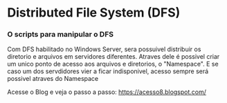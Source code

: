 # Distributed File System (DFS)

### O scripts para manipular o DFS ### 

Com DFS habilitado no Windows Server, sera possuivel distribuir os diretorio e arquivos em servidores diferentes. Atraves dele é possivel criar um unico ponto de acesso aos arquivos e diretorios, o  "Namespace". E se caso um dos servdidores vier a ficar indisponivel, acesso sempre será possivel atraves do Namespace 

Acesse o Blog e veja o passo a passo: 
https://acesso8.blogspot.com/
